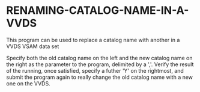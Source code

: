# RENAMING-CATALOG-NAME-IN-A-VVDS
This program can be used to replace a catalog name with another in a VVDS VSAM data set

Specify both the old catalog name on the left and the new catalog name on the right as the parameter to the program, delimited by a ','.
Verify the result of the running, once satisfied, specify a futher 'Y' on the rightmost, and submit the program again to really change
the old catalog name with a new one on the VVDS.
